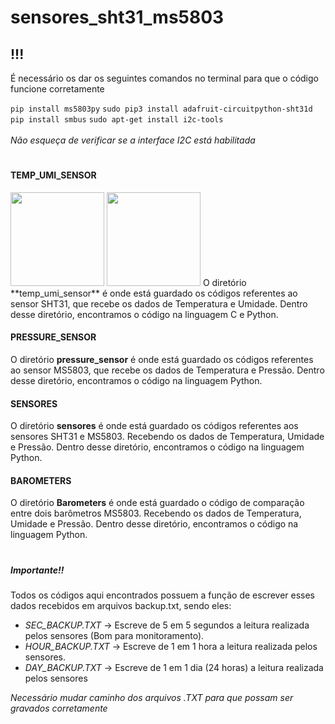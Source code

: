 # sensores_sht31_ms5803
<h2> !!! </h2>
<p>É necessário os dar os seguintes comandos no terminal para que o código funcione corretamente  </p>
<code>pip install ms5803py</code>
<code>sudo pip3 install adafruit-circuitpython-sht31d</code>
<code>pip install smbus</code>
<code>sudo apt-get install i2c-tools</code><br><br>
<i>Não esqueça de verificar se a interface I2C está habilitada</i>
<h1></h1>
<b><h4>TEMP_UMI_SENSOR</h4></b>
<img src="https://encrypted-tbn0.gstatic.com/images?q=tbn:ANd9GcTEAnJ29exhYAwGashW_eJUodFbDI3EbSVMww&s" width=150px height=150px display: inline-block>
<img src="https://www.plexishop.it/media/catalog/product/cache/3/image/650x/040ec09b1e35df139433887a97daa66f/m/o/modulo_gy-sht30-d_sensore_digitale_di_temperatura_e_umidit_2.jpg" width=150px height=150px display: inline-block>
O diretório **temp_umi_sensor** é onde está guardado os códigos referentes ao sensor SHT31, que recebe os dados de Temperatura e Umidade.
Dentro desse diretório, encontramos o código na linguagem C e Python.

<b><h4>PRESSURE_SENSOR</h4></b>
O diretório **pressure_sensor** é onde está guardado os códigos referentes ao sensor MS5803, que recebe os dados de Temperatura e Pressão.
Dentro desse diretório, encontramos o código na linguagem Python.

<b><h4>SENSORES</h4></b>
O diretório **sensores** é onde está guardado os códigos referentes aos sensores SHT31 e MS5803.
Recebendo os dados de Temperatura, Umidade e Pressão. Dentro desse diretório, encontramos o código na linguagem Python.

<b><h4>BAROMETERS</h4></b>
O diretório **Barometers** é onde está guardado o código de comparação entre dois barômetros MS5803.
Recebendo os dados de Temperatura, Umidade e Pressão. Dentro desse diretório, encontramos o código na linguagem Python.

<h1></h1>
<h5>Importante!!</h5> 

Todos os códigos aqui encontrados possuem a função de escrever esses dados recebidos em arquivos backup.txt, sendo eles:
- *SEC_BACKUP.TXT* -> Escreve de 5 em 5 segundos a leitura realizada pelos sensores (Bom para monitoramento).
- *HOUR_BACKUP.TXT* -> Escreve de 1 em 1 hora a leitura realizada pelos sensores.
- *DAY_BACKUP.TXT* -> Escreve de 1 em 1 dia (24 horas) a leitura realizada pelos sensores
 
*Necessário mudar caminho dos arquivos .TXT para que possam ser gravados corretamente*
<h1></h1>
